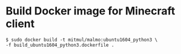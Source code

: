 # Build Docker image for Minecraft client

```
$ sudo docker build -t mitmul/malmo:ubuntu1604_python3 \
-f build_ubuntu1604_python3.dockerfile .
```